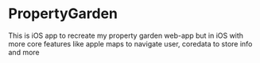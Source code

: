 # PropertyGarden
This is iOS app to recreate my property garden web-app but in iOS with more core features like apple maps to navigate user, coredata to store info and more
